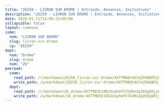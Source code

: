 ```yaml
---
title: "26250 - LIVRON SUR DROME | Entraide, Annonces, Initiatives"
description: "26250 - LIVRON SUR DROME | Entraide, Annonces, Initiatives"
date: 2020-01-11T14:09:21+09:00
collapsible: false
layout: commune
comm:
  nom: "LIVRON SUR DROME"
  slug: livron-sur-drome
  cp: "26250"
dept:
  nom: "Drôme"
  slug: drome
  num: "26"
peerpad:
  comm:
    read_path: /r/markdown/26250_livron-sur-drome/4XTTMAQY4G7oZhKABFbjHd1CiujPkxszuHXWmDNuNv5xXVB2A
    write_path: /w/markdown/26250_livron-sur-drome/4XTTMAQY4G7oZhKABFbjHd1CiujPkxszuHXWmDNuNv5xXVB2A-K3TgUvvFJCYGsENs6VZV7PHkdp7GUqQj5wtzzyhaYKVzhCPaNQz4HQmuZiUgaH4Cpph5UHBVYr8j9D7LooAu4zzLHEVFAyxXc2drTAta2XN687Y8SQEQaoop8JH1d3EqxjmACRjY
  dept:
    read_path: /r/markdown/26_drome/4XTTMD3E18D2XxphmfV7Gd9oZp2E6g6Rjy8yoyyuT4SyeeDZv
    write_path: /w/markdown/26_drome/4XTTMD3E18D2XxphmfV7Gd9oZp2E6g6Rjy8yoyyuT4SyeeDZv-K3TgUGX4nG6FnUgVjDeodHJBzD4Z7jTqAJwquijk1LCW8AWc9CAemuRZDQCZC8aha3sgQcHNRUHizJ1bQGiTeNjxAKKxoxsNxcJ7pjGzQ4icP1ftCA9sHED31LddZbCgpf6zkM4Q
---
```


